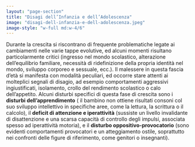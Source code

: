 ```yaml
---
layout: "page-section"
title: "Disagi dell’Infanzia e dell’Adolescenza"
image: "disagi-dell-infanzia-e-dell-adolescenza.jpeg"
image-style: "w-full md:w-4/6"
---
```


Durante la crescita si riscontrano di frequente problematiche legate ai cambiamenti nelle varie tappe evolutive, ed alcuni momenti risultano particolarmente critici (ingresso nel mondo scolastico, alterazione dell’equilibrio familiare, necessità di ridefinizione della propria identità nel mondo, sviluppo corporeo e sessuale, ecc.). Il malessere in questa fascia d’età si manifesta con modalità peculiari, ed occorre stare attenti ai molteplici segnali di disagio, ad esempio comportamenti aggressivi ingiustificati, isolamento, crollo del rendimento scolastico o calo dell’appetito. Alcuni disturbi specifici di questa fase di crescita sono i <strong class="font-bold">disturbi dell’apprendimento</strong> ( il bambino non ottiene risultati consoni col suo sviluppo intellettivo in specifiche aree, come la lettura, la scrittura o il calcolo), il <strong class="font-bold">deficit di attenzione e iperattività</strong> (sussiste un livello invalidante di disattenzione e una scarsa capacità di controllo degli impulsi, associata spesso ad iperattività motoria), e il <strong class="font-bold">disturbo oppositivo-provocatorio</strong> (sono evidenti comportamenti provocatori e un atteggiamento ostile, soprattutto nei confronti delle figure di riferimento, come genitori o insegnanti).
